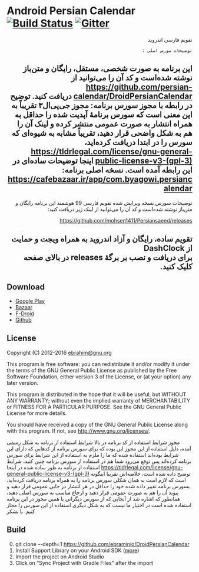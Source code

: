 Android Persian Calendar [![Build Status](https://travis-ci.org/ebraminio/DroidPersianCalendar.svg?branch=master)](https://travis-ci.org/ebraminio/DroidPersianCalendar)  [![Gitter](https://badges.gitter.im/Join%20Chat.svg)](https://gitter.im/ebraminio/DroidPersianCalendar)
=============================
<div lang="fa" dir="rtl">تقویم فارسی اندروید<br />
    
    
    
    توضیحات سورس اصلی :
 این برنامه به صورت شخصی، مستقل، رایگان و متن‌باز نوشته شده‌است و کد آن را می‌توانید از https://github.com/persian-calendar/DroidPersianCalendar دریافت کنید. توضیح در رابطه با مجوز سورس برنامه: مجوز جی‌پی‌ال۳ تقریباً به این معنی است که سورس برنامهٔ آپدیت شده را حداقل به همراه انتشار به صورت عمومی منتشر کرده و لینک آن را هم به شکل واضحی قرار دهید، تقریباً مشابه به شیوه‌ای که سورس را در ابتدا دریافت کرده‌اید،  https://tldrlegal.com/license/gnu-general-public-license-v3-(gpl-3) اینجا توضیحات ساده‌ای در این رابطه آمده است.
نسخه اصلی برنامه:
https://cafebazaar.ir/app/com.byagowi.persiancalendar
-----------------------------------------
توضیحات سورس نسخه ویرایش شده تقویم فارسی 99 هوشمند
این برنامه رایگان و متن‌باز نوشته شده‌است و کد آن را می‌توانید از لینک زیر دریافت کنید:
    
https://github.com/mohsen1411/Persiansaeed/releases
    
تقویم ساده، رایگان و آزاد اندروید به همراه ویجت و حمایت از DashClock<br />
برای دریافت و نصب بر برگهٔ releases در بالای صفحه کلیک کنید.</div>
-----------------------------

Download
-----------------------------
<ul>
    <li> <a href="https://play.google.com/store/apps/details?id=com.byagowi.persiancalendar" >Google Play</a> </li>
    <li> <a href="http://cafebazaar.ir/app/com.byagowi.persiancalendar" >Bazaar</a> </li>
    <li> <a href="https://f-droid.org/app/com.byagowi.persiancalendar" >F-Droid</a> </li>
    <li> <a href="https://github.com/ebraminio/DroidPersianCalendar/releases/" >Github</a> </li>
</ul>

License
-----------------------------
Copyright (C) 2012-2016  ebrahim@gnu.org

This program is free software: you can redistribute it and/or modify 
it under the terms of the GNU General Public License as published by 
the Free Software Foundation, either version 3 of the License, or 
(at your option) any later version.

This program is distributed in the hope that it will be useful, 
but WITHOUT ANY WARRANTY; without even the implied warranty of 
MERCHANTABILITY or FITNESS FOR A PARTICULAR PURPOSE.  See the 
GNU General Public License for more details.

You should have received a copy of the GNU General Public License 
along with this program.  If not, see http://www.gnu.org/licenses/.




مجوز شرایط استفاده از کد برنامه
در بالا شرایط استفاده از برنامه به شکل رسمی آمده، دلیل استفاده از این مجوز این بوده که برای سورس برنامه از کدهایی که دارای این شرایط بوده‌اند استفاده شده که ما را ملزم به استفاده از این شرایط برای سورس برنامه کرده‌اند پس توقع می‌رود شما هم در استفاده از سورس برنامه چنین کنید، شرایط استفاده از برنامه به طور ساده شده در اینجا https://tldrlegal.com/license/gnu-general-public-license-v3-(gpl-3) توضیح داده شده است، خلاصه‌اش تقریبا اینگونه است که لازم است به همان شکلی سورس برنامه را به همراه برنامه دریافت کرده‌اید، بسورس برنامه تغییر داده شده خود را حداقل در هر انتشار در جایی عمومی قرار دهید و پیوند آن را هم به صورت عمومی قرار دهید و ارجاع مناسب به سورس اصلی دهید، همانطور که اشاره شد از آنجایی که از سورس دیگرانی با همین مجوز در این برنامه استفاده شده است در اختیار ما نیست که به شکل دیگری استفاده از این سورس را مجاز کنیم. با تشکر




Build
-----------------------------
0. git clone --depth=1 https://github.com/ebraminio/DroidPersianCalendar
1. Install Support Library on your Android SDK ([more](https://developer.android.com/tools/support-library/setup.html))
2. Import the project on Android Studio
3. Click on "Sync Project with Gradle Files" after the import

